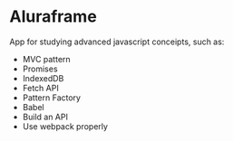 # Aluraframe
App for studying advanced javascript conceipts, such as:
<ul>
  <li>MVC pattern</li>
  <li>Promises</li>
  <li>IndexedDB</li>
  <li>Fetch API</li>
  <li>Pattern Factory</li>
  <li>Babel</li>
  <li>Build an API</li>
  <li>Use webpack properly</li>
 </ul>
